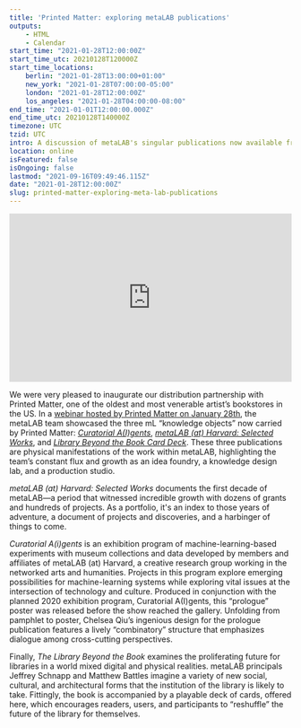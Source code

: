 ```yaml
---
title: 'Printed Matter: exploring metaLAB publications'
outputs:
    - HTML
    - Calendar
start_time: "2021-01-28T12:00:00Z"
start_time_utc: 20210128T120000Z
start_time_locations:
    berlin: "2021-01-28T13:00:00+01:00"
    new_york: "2021-01-28T07:00:00-05:00"
    london: "2021-01-28T12:00:00Z"
    los_angeles: "2021-01-28T04:00:00-08:00"
end_time: "2021-01-01T12:00:00.000Z"
end_time_utc: 20210128T140000Z
timezone: UTC
tzid: UTC
intro: A discussion of metaLAB's singular publications now available from Printed Matter.
location: online
isFeatured: false
isOngoing: false
lastmod: "2021-09-16T09:49:46.115Z"
date: "2021-01-28T12:00:00Z"
slug: printed-matter-exploring-meta-lab-publications
---
```

<iframe width="100%" height="300" src="https://www.youtube.com/embed/MA5fttnJpeY" frameborder="0" allow="accelerometer; autoplay; clipboard-write; encrypted-media; gyroscope; picture-in-picture" allowfullscreen></iframe>

We were very pleased to inaugurate our distribution partnership with Printed Matter, one of the oldest and most venerable artist’s bookstores in the US. In a [webinar hosted by Printed Matter on January 28th](https://www.printedmatter.org/programs/events/1219), the metaLAB team showcased the three mL “knowledge objects” now carried by Printed Matter: [*Curatorial A(I)gents*](https://www.printedmatter.org/catalog/57243), [*metaLAB (at) Harvard: Selected Works*](https://www.printedmatter.org/catalog/57245), and [*Library Beyond the Book Card Deck*](https://www.printedmatter.org/catalog/57244). These three publications are physical manifestations of the work within metaLAB, highlighting the team’s constant flux and growth as an idea foundry, a knowledge design lab, and a production studio.

*metaLAB (at) Harvard: Selected Works* documents the first decade of metaLAB—a period that witnessed incredible growth with dozens of grants and hundreds of projects. As a portfolio, it's an index to those years of adventure, a document of projects and discoveries, and a harbinger of things to come.

*Curatorial A(i)gents* is an exhibition program of machine-learning-based experiments with museum collections and data developed by members and affiliates of metaLAB (at) Harvard, a creative research group working in the networked arts and humanities. Projects in this program explore emerging possibilities for machine-learning systems while exploring vital issues at the intersection of technology and culture. Produced in conjunction with the planned 2020 exhibition program, Curatorial A(I)gents, this “prologue” poster was released before the show reached the gallery. Unfolding from pamphlet to poster, Chelsea Qiu’s ingenious design for the prologue publication features a lively “combinatory” structure that emphasizes dialogue among cross-cutting perspectives.

Finally, *The Library Beyond the Book* examines the proliferating future for libraries in a world mixed digital and physical realities.  metaLAB principals Jeffrey Schnapp and Matthew Battles imagine a variety of new social, cultural, and architectural forms that the institution of the library is likely to take.  Fittingly, the book is accompanied by a playable deck of cards, offered here, which encourages readers, users, and participants to “reshuffle” the future of the library for themselves.